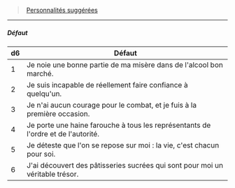 ﻿> [Personnalités suggérées](hd_background_misereux_personnalites_suggerees.md)

---

##### Défaut

|d6|Défaut|
|---|---|
|1|Je noie une bonne partie de ma misère dans de l'alcool bon marché.|
|2|Je suis incapable de réellement faire confiance à quelqu'un.|
|3|Je n'ai aucun courage pour le combat, et je fuis à la première occasion.|
|4|Je porte une haine farouche à tous les représentants de l'ordre et de l'autorité.|
|5|Je déteste que l'on se repose sur moi : la vie, c'est chacun pour soi.|
|6|J'ai découvert des pâtisseries sucrées qui sont pour moi un véritable trésor.|


